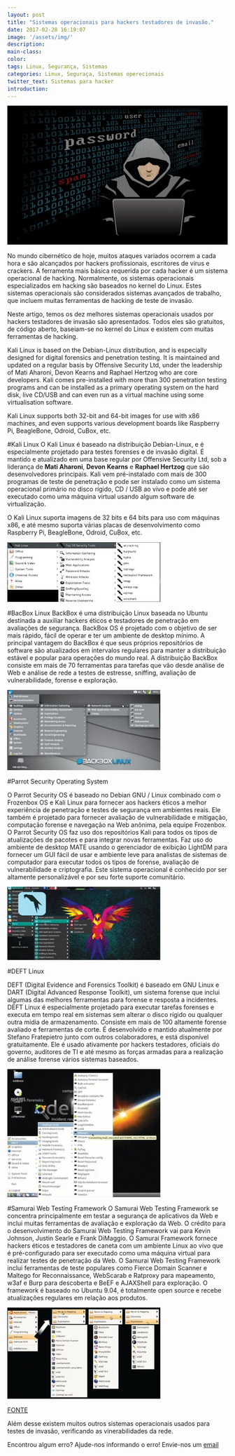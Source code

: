 ```yaml
---
layout: post
title: "Sistemas operacionais para hackers testadores de invasão."
date: 2017-02-28 16:19:07
image: '/assets/img/'
description:
main-class:
color:
tags: Linux, Segurança, Sistemas
categories: Linux, Seguraça, Sistemas operecionais
twitter_text: Sistemas para hacker
introduction:
---
```

![Os dez sistemas](/images/imagens/hacker.jpg "Hacker")


No mundo cibernético de hoje, muitos ataques variados ocorrem a cada hora e são alcançados por hackers profissionais, escritores de vírus e crackers. A ferramenta mais básica requerida por cada hacker é um sistema operacional de hacking. Normalmente, os sistemas operacionais especializados em hacking são baseados no kernel do Linux. Estes sistemas operacionais são considerados sistemas avançados de trabalho, que incluem muitas ferramentas de hacking de teste de invasão.

Neste artigo, temos os dez melhores sistemas operacionais usados ​​por hackers testadores de invasão são apresentados. Todos eles são gratuitos, de código aberto, baseiam-se no kernel do Linux e existem com muitas ferramentas de hacking.


Kali Linux is based on the Debian-Linux distribution, and is especially designed for digital forensics and penetration testing. It is maintained and updated on a regular basis by Offensive Security Ltd, under the leadership of Mati Aharoni, Devon Kearns and Raphael Hertzog who are core developers. Kali comes pre-installed with more than 300 penetration testing programs and can be installed as a primary operating system on the hard disk, live CD/USB and can even run as a virtual machine using some virtualisation software.

Kali Linux supports both 32-bit and 64-bit images for use with x86 machines, and even supports various development boards like Raspberry Pi, BeagleBone, Odroid, CuBox, etc.




#Kali Linux
O Kali Linux é baseado na distribuição Debian-Linux, e é especialmente projetado para testes forenses e de invasão digital. É mantido e atualizado em uma base regular por Offensive Security Ltd, sob a liderança de <strong>Mati Aharoni</strong>, <strong>Devon Kearns</strong> e <strong>Raphael Hertzog</strong> que são desenvolvedores principais. Kali vem pré-instalado com mais de 300 programas de teste de penetração e pode ser instalado como um sistema operacional primário no disco rígido, CD / USB ao vivo e pode até ser executado como uma máquina virtual usando algum software de virtualização.

O Kali Linux suporta imagens de 32 bits e 64 bits para uso com máquinas x86, e até mesmo suporta várias placas de desenvolvimento como Raspberry Pi, BeagleBone, Odroid, CuBox, etc.


 ![Kali Linux](/images/imagens/Kali-Linux.jpg "Kali Linux") 


#BacBox Linux
BackBox é uma distribuição Linux baseada no Ubuntu destinada a auxiliar hackers éticos e testadores de penetração em avaliações de segurança. BackBox OS é projetado com o objetivo de ser mais rápido, fácil de operar e ter um ambiente de desktop mínimo. A principal vantagem do BackBox é que seus próprios repositórios de software são atualizados em intervalos regulares para manter a distribuição estável e popular para operações do mundo real.
A distribuição BackBox consiste em mais de 70 ferramentas para tarefas que vão desde análise de Web e análise de rede a testes de estresse, sniffing, avaliação de vulnerabilidade, forense e exploração.

 ![BacBox Linux](/images/imagens/backbox.jpg "BacBox Linux")


#Parrot Security Operating System

O Parrot Security OS é baseado no Debian GNU / Linux combinado com o Frozenbox OS e Kali Linux para fornecer aos hackers éticos a melhor experiência de penetração e testes de segurança em ambientes reais. Ele também é projetado para fornecer avaliação de vulnerabilidade e mitigação, computação forense e navegação na Web anônima, pela equipe Frozenbox.
O Parrot Security OS faz uso dos repositórios Kali para todos os tipos de atualizações de pacotes e para integrar novas ferramentas. Faz uso do ambiente de desktop MATE usando o gerenciador de exibição LightDM para fornecer um GUI fácil de usar e ambiente leve para analistas de sistemas de computador para executar todos os tipos de forense, avaliação de vulnerabilidade e criptografia. Este sistema operacional é conhecido por ser altamente personalizável e por seu forte suporte comunitário.

 ![Parrot Security Operating System](/images/imagens/Parrotsecos.jpg "Parrot Security Operating System")



#DEFT Linux

DEFT (Digital Evidence and Forensics Toolkit) é baseado em GNU Linux e DART (Digital Advanced Response Toolkit), um sistema forense que inclui algumas das melhores ferramentas para forense e resposta a incidentes. DEFT Linux é especialmente projetado para executar tarefas forenses e executa em tempo real em sistemas sem alterar o disco rígido ou qualquer outra mídia de armazenamento. Consiste em mais de 100 altamente forense avaliado e ferramentas de corte.
É desenvolvido e mantido atualmente por Stefano Fratepietro junto com outros colaboradores, e está disponível gratuitamente. Ele é usado ativamente por hackers testadores, oficiais do governo, auditores de TI e até mesmo as forças armadas para a realização de análise forense vários sistemas baseados.


 ![DEFT Linux](/images/imagens/Deft-Linux.jpg "DEFT Linux")


#Samurai Web Testing Framework
O Samurai Web Testing Framework se concentra principalmente em testar a segurança de aplicativos da Web e inclui muitas ferramentas de avaliação e exploração da Web. O crédito para o desenvolvimento do Samurai Web Testing Framework vai para Kevin Johnson, Justin Searle e Frank DiMaggio. O Samurai Framework fornece hackers éticos e testadores de caneta com um ambiente Linux ao vivo que é pré-configurado para ser executado como uma máquina virtual para realizar testes de penetração da Web.
O Samurai Web Testing Framework inclui ferramentas de teste populares como Fierce Domain Scanner e Maltego for Reconnaissance, WebScarab e Ratproxy para mapeamento, w3af e Burp para descoberta e BeEF e AJAXShell para exploração.
O framework é baseado no Ubuntu 9.04, é totalmente open source e recebe atualizações regulares em relação aos produtos.

![DEFT Linux](/images/imagens/Samurai.jpg "DEFT Linux")

 <a href="http://opensourceforu.com/2017/02/operating-systems-ethical-hackers-penetration-testers/">FONTE</a>

Além desse existem muitos outros sistemas operacionais usados para testes de invasão, verificando as vinerabilidades da rede.

Encontrou algum erro? Ajude-nos informando o erro! Envie-nos um <a href="mailto:engenharia@portalsjcampos.com">email</a>









